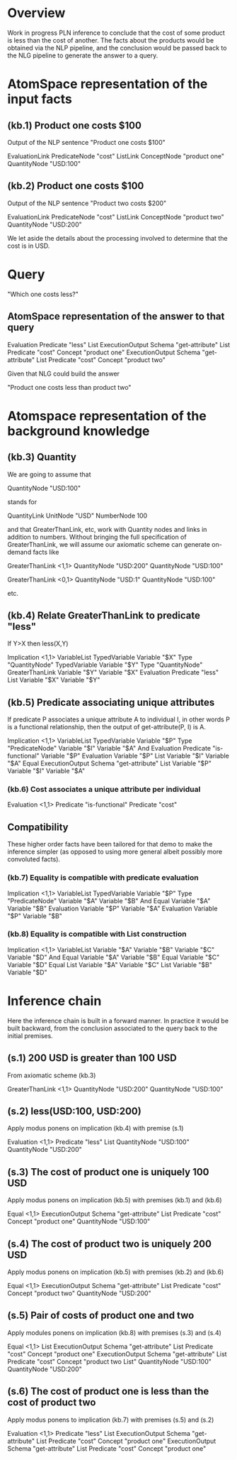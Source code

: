 # Overview

Work in progress PLN inference to conclude that the cost of some
product is less than the cost of another. The facts about the products
would be obtained via the NLP pipeline, and the conclusion would be
passed back to the NLG pipeline to generate the answer to a query.

# AtomSpace representation of the input facts

## (kb.1) Product one costs $100

Output of the NLP sentence "Product one costs $100"

EvaluationLink
  PredicateNode "cost"
  ListLink
    ConceptNode "product one"
    QuantityNode "USD:100"

## (kb.2) Product one costs $100

Output of the NLP sentence "Product two costs $200"

EvaluationLink
  PredicateNode "cost"
  ListLink
    ConceptNode "product two"
    QuantityNode "USD:200"

We let aside the details about the processing involved to determine
that the cost is in USD.

# Query

"Which one costs less?"

## AtomSpace representation of the answer to that query

Evaluation
  Predicate "less"
  List
    ExecutionOutput
      Schema "get-attribute"
      List
        Predicate "cost"
        Concept "product one"
    ExecutionOutput
      Schema "get-attribute"
      List
        Predicate "cost"
        Concept "product two"

Given that NLG could build the answer

"Product one costs less than product two"

# Atomspace representation of the background knowledge

## (kb.3) Quantity

We are going to assume that

QuantityNode "USD:100"

stands for

QuantityLink
  UnitNode "USD"
  NumberNode 100

and that GreaterThanLink, etc, work with Quantity nodes and links in
addition to numbers. Without bringing the full specification of
GreaterThanLink, we will assume our axiomatic scheme can generate
on-demand facts like

GreaterThanLink <1,1>
  QuantityNode "USD:200"
  QuantityNode "USD:100"

GreaterThanLink <0,1>
  QuantityNode "USD:1"
  QuantityNode "USD:100"

etc.

## (kb.4) Relate GreaterThanLink to predicate "less"

If Y>X then less(X,Y)

Implication <1,1>
  VariableList
    TypedVariable
      Variable "$X"
      Type "QuantityNode"
    TypedVariable
      Variable "$Y"
      Type "QuantityNode"
  GreaterThanLink
    Variable "$Y"
    Variable "$X"
  Evaluation
    Predicate "less"
    List
      Variable "$X"
      Variable "$Y"

## (kb.5) Predicate associating unique attributes

If predicate P associates a unique attribute A to individual I, in
other words P is a functional relationship, then the output of
get-attribute(P, I) is A.

Implication <1,1>
  VariableList
    TypedVariable
      Variable "$P"
      Type "PredicateNode"
    Variable "$I"
    Variable "$A"
  And
    Evaluation
      Predicate "is-functional"
      Variable "$P"
    Evaluation
      Variable "$P"
      List
        Variable "$I"
        Variable "$A"
  Equal
    ExecutionOutput
      Schema "get-attribute"
      List
        Variable "$P"
        Variable "$I"
    Variable "$A"

### (kb.6) Cost associates a unique attribute per individual

Evaluation <1,1>
  Predicate "is-functional"
  Predicate "cost"

## Compatibility

These higher order facts have been tailored for that demo to make the
inference simpler (as opposed to using more general albeit possibly
more convoluted facts).

### (kb.7) Equality is compatible with predicate evaluation

Implication <1,1>
  VariableList
    TypedVariable
      Variable "$P"
      Type "PredicateNode"
    Variable "$A"
    Variable "$B"
  And
    Equal
      Variable "$A"
      Variable "$B"
    Evaluation
      Variable "$P"
      Variable "$A"
  Evaluation
    Variable "$P"
    Variable "$B"

### (kb.8) Equality is compatible with List construction

Implication <1,1>
  VariableList
    Variable "$A"
    Variable "$B"
    Variable "$C"
    Variable "$D"
  And
    Equal
      Variable "$A"
      Variable "$B"
    Equal
      Variable "$C"
      Variable "$D"
  Equal
    List
      Variable "$A"
      Variable "$C"
    List
      Variable "$B"
      Variable "$D"

# Inference chain

Here the inference chain is built in a forward manner. In practice it
would be built backward, from the conclusion associated to the query
back to the initial premises.

## (s.1) 200 USD is greater than 100 USD

From axiomatic scheme (kb.3)

GreaterThanLink <1,1>
  QuantityNode "USD:200"
  QuantityNode "USD:100"

## (s.2) less(USD:100, USD:200)

Apply modus ponens on implication (kb.4) with premise (s.1)

Evaluation <1,1>
  Predicate "less"
  List
    QuantityNode "USD:100"
    QuantityNode "USD:200"

## (s.3) The cost of product one is uniquely 100 USD

Apply modus ponens on implication (kb.5) with premises (kb.1) and (kb.6)

Equal <1,1>
  ExecutionOutput
    Schema "get-attribute"
    List
      Predicate "cost"
      Concept "product one"
  QuantityNode "USD:100"
  
## (s.4) The cost of product two is uniquely 200 USD

Apply modus ponens on implication (kb.5) with premises (kb.2) and (kb.6)

Equal <1,1>
  ExecutionOutput
    Schema "get-attribute"
    List
      Predicate "cost"
      Concept "product two"
  QuantityNode "USD:200"
  
## (s.5) Pair of costs of product one and two

Apply modules ponens on implication (kb.8) with premises (s.3) and (s.4)

Equal <1,1>
  List
    ExecutionOutput
      Schema "get-attribute"
      List
        Predicate "cost"
        Concept "product one"
    ExecutionOutput
      Schema "get-attribute"
      List
        Predicate "cost"
        Concept "product two
  List"
    QuantityNode "USD:100"
    QuantityNode "USD:200"

## (s.6) The cost of product one is less than the cost of product two

Apply modus ponens to implication (kb.7) with premises (s.5) and (s.2)

Evaluation <1,1>
  Predicate "less"
  List
    ExecutionOutput
      Schema "get-attribute"
      List
        Predicate "cost"
        Concept "product one"
    ExecutionOutput
      Schema "get-attribute"
      List
        Predicate "cost"
        Concept "product one"
